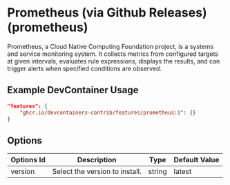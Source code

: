 
# Prometheus (via Github Releases) (prometheus)

Prometheus, a Cloud Native Computing Foundation project, is a systems and service monitoring system. It collects metrics from configured targets at given intervals, evaluates rule expressions, displays the results, and can trigger alerts when specified conditions are observed.

## Example DevContainer Usage

```json
"features": {
    "ghcr.io/devcontainers-contrib/features/prometheus:1": {}
}
```

## Options

| Options Id | Description | Type | Default Value |
|-----|-----|-----|-----|
| version | Select the version to install. | string | latest |


